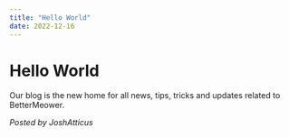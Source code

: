 ```yaml
---
title: "Hello World"
date: 2022-12-16
---
```

# Hello World
Our blog is the new home for all news, tips, tricks and updates related to BetterMeower.

*Posted by JoshAtticus*

<script src="https://utteranc.es/client.js"
        repo="BetterMeower-Project/Blog"
        issue-term="title"
        label="comment"
        theme="preferred-color-scheme"
        crossorigin="anonymous"
        async>
</script>
